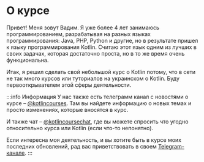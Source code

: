 # О курсе
Привет! Меня зовут Вадим. Я уже более 4 лет занимаюсь программированием, разрабатывая на разных языках программирования:
Java, PHP, Python и другие, но в результате пришел к языку программирования Kotlin. Считаю этот язык одним из лучших
в своих задачах, которая достаточно проста, но в то же время очень функциональна.

Итак, я решил сделать свой небольшой курс о Kotlin потому, что в сети не так много курсов или туториалов на украинском
о Kotlin. Буду первооткрывателем этой сферы деятельности.

:::info Информация
У нас также есть телеграмм канал с новостями о курсе – [@kotlincourses](https://t.me/kotlincourses).
Там вы найдете информацию о новых темах и просто изменениях, которые вносятся в курс.

И также чат – [@kotlincoursechat](https://t.me/kotlincoursechat), где вы можете спросить что угодно
относительно курса или Kotlin (если что-то непонятно).

Если интересна моя деятельность, и вы хотите быть в курсе моих последних обновлений,
рад вас приветствовать в своем [Telegram-канале](https://t.me/vadimmeta).
:::